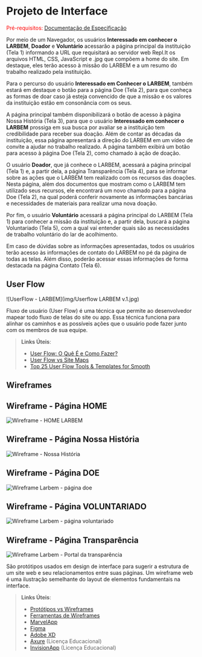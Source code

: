 
# Projeto de Interface

<span style="color:red">Pré-requisitos: <a href="02-Especificação do Projeto.md"> Documentação de Especificação</a></span>

Por meio de um Navegador, os usuários **Interessado em conhecer o LARBEM**, **Doador** e **Voluntário** acessarão a página principal da instituição (Tela 1) informando a URL que requisitará ao servidor web Repl.It os arquivos HTML, CSS, JavaScript e .jpg que compõem a home do site. Em destaque, eles terão acesso à missão do LARBEM e a um resumo do trabalho realizado pela instituição.

Para o percurso do usuário **Interessado em Conhecer o LARBEM**, também estará em destaque o botão para a página Doe (Tela 2), para que conheça as formas de doar caso já esteja convencido de que a missão e os valores da instituição estão em consonância com os seus.

A página principal também disponibilizará o botão de acesso à página Nossa História (Tela 3), para que o usuário **Interessado em conhecer o LARBEM** prossiga em sua busca por avaliar se a instituição tem credibilidade para receber sua doação. Além de contar as décadas da instituição, essa página apresentará a direção do LARBEM em um vídeo de convite a ajudar no trabalho realizado. A página também exibirá um botão para acesso à página Doe (Tela 2), como chamado à ação de doação.

O usuário **Doador**, que já conhece o LARBEM, acessará a página principal (Tela 1) e, a partir dela, a página Transparência (Tela 4), para se informar sobre as ações que o LARBEM tem realizado com os recursos das doações. Nesta página, além dos documentos que mostram como o LARBEM tem utilizado seus recursos, ele encontrará um novo chamado para a página Doe (Tela 2), na qual poderá conferir novamente as informações bancárias e necessidades de materiais para realizar uma nova doação.

Por fim, o usuário **Voluntário** acessará a página principal do LARBEM (Tela 1) para conhecer a missão da instituição e, a partir dela, buscará a página Voluntariado (Tela 5), com a qual vai entender quais são as necessidades de trabalho voluntário do lar de acolhimento.

Em caso de dúvidas sobre as informações apresentadas, todos os usuários terão acesso às informações de contato do LARBEM no pé da página de todas as telas. Além disso, poderão acessar essas informações de forma destacada na página Contato (Tela 6).

## User Flow

![UserFlow - LARBEM](img/Userflow LARBEM v.1.jpg)


Fluxo de usuário (User Flow) é uma técnica que permite ao desenvolvedor mapear todo fluxo de telas do site ou app. Essa técnica funciona para alinhar os caminhos e as possíveis ações que o usuário pode fazer junto com os membros de sua equipe.

> **Links Úteis**:
> - [User Flow: O Quê É e Como Fazer?](https://medium.com/7bits/fluxo-de-usu%C3%A1rio-user-flow-o-que-%C3%A9-como-fazer-79d965872534)
> - [User Flow vs Site Maps](http://designr.com.br/sitemap-e-user-flow-quais-as-diferencas-e-quando-usar-cada-um/)
> - [Top 25 User Flow Tools & Templates for Smooth](https://www.mockplus.com/blog/post/user-flow-tools)


## Wireframes

## Wireframe - Página HOME
![Wireframe - HOME LARBEM](https://github.com/ICEI-PUC-Minas-PMV-SI/pmv-si-2021-1-e1-proj-web-t1-larbem/blob/d16c1e6d267cefa00cb1f3113c114e5e065b6846/docs/img/Wireframe%20-%20HOME%20LARBEM.png)

## Wireframe - Página Nossa História
![Wireframe - Nossa História](https://github.com/ICEI-PUC-Minas-PMV-SI/pmv-si-2021-1-e1-proj-web-t1-larbem/blob/main/docs/img/Wireframe%20-%20Nossa%20Hist%C3%B3ria.png)

## Wireframe - Página DOE
![Wireframe Larbem - página doe](https://github.com/ICEI-PUC-Minas-PMV-SI/pmv-si-2021-1-e1-proj-web-t1-larbem/blob/main/docs/img/Wireframe%20Larbem%20(1).png)

## Wireframe - Página VOLUNTARIADO
![Wireframe Larbem - página voluntariado](img/WireframeVoluntariado3.jpg)

## Wireframe - Página Transparência
![Wireframe Larbem - Portal da transparência](https://github.com/ICEI-PUC-Minas-PMV-SI/pmv-si-2021-1-e1-proj-web-t1-larbem/blob/main/docs/img/Wireframe%20-%20Portal%20da%20Transpar%C3%AAncia.png)

São protótipos usados em design de interface para sugerir a estrutura de um site web e seu relacionamentos entre suas páginas. Um wireframe web é uma ilustração semelhante do layout de elementos fundamentais na interface.
 
> **Links Úteis**:
> - [Protótipos vs Wireframes](https://www.nngroup.com/videos/prototypes-vs-wireframes-ux-projects/)
> - [Ferramentas de Wireframes](https://rockcontent.com/blog/wireframes/)
> - [MarvelApp](https://marvelapp.com/developers/documentation/tutorials/)
> - [Figma](https://www.figma.com/)
> - [Adobe XD](https://www.adobe.com/br/products/xd.html#scroll)
> - [Axure](https://www.axure.com/edu) (Licença Educacional)
> - [InvisionApp](https://www.invisionapp.com/) (Licença Educacional)
